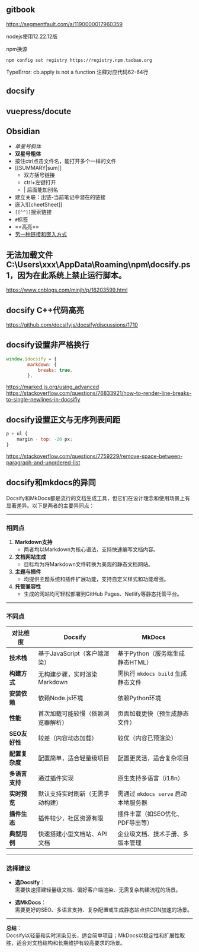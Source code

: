 ## gitbook

https://segmentfault.com/a/1190000017960359

nodejs使用12.22.12版

npm换源

 `npm config set registry https://registry.npm.taobao.org`

TypeError: cb.apply is not a function 注释对应代码62-64行

## docsify

## vuepress/docute

## Obsidian

* *单星号斜体*
* **双星号粗体**
* 按住ctrl点击文件名，能打开多个一样的文件
* [[SUMMARY|sum]]
  + 双方括号链接
  + ctrl+左键打开
  + | 后面能加别名
* 建立关联：出链-当前笔记中潜在的链接
* 嵌入![[cheetSheet]]
* `[[^^]]`搜索链接
* `#`标签
* ==高亮==
* [另一种链接和嵌入方式](cheetSheet)

## 无法加载文件 C:\Users\xxx\AppData\Roaming\npm\docsify.ps1，因为在此系统上禁止运行脚本。

https://www.cnblogs.com/minjh/p/16203599.html

## docsify C++代码高亮

https://github.com/docsifyjs/docsify/discussions/1710

## docsify设置非严格换行

```js
window.$docsify = {
        markdown: {
            breaks: true,
        },
```

https://marked.js.org/using_advanced
https://stackoverflow.com/questions/76833921/how-to-render-line-breaks-to-single-newlines-in-docsifiy

## docsify设置正文与无序列表间距

```js
p + ul {
    margin - top: -20 px;
}
```

https://stackoverflow.com/questions/7759229/remove-space-between-paragraph-and-unordered-list

## docsify和mkdocs的异同

Docsify和MkDocs都是流行的文档生成工具，但它们在设计理念和使用场景上有显著差异。以下是两者的主要异同点：

---

### **相同点**

1. **Markdown支持**  
   - 两者均以Markdown为核心语法，支持快速编写文档内容。
2. **文档网站生成**  
   - 目标均为将Markdown文件转换为美观的静态文档网站。
3. **主题与插件**  
   - 均提供主题系统和插件扩展功能，支持自定义样式和功能增强。
4. **托管兼容性**  
   - 生成的网站均可轻松部署到GitHub Pages、Netlify等静态托管平台。

---

### **不同点**

| **对比维度**       | **Docsify**                              | **MkDocs**                              |
|--------------------|------------------------------------------|-----------------------------------------|
| **技术栈**         | 基于JavaScript（客户端渲染）             | 基于Python（服务端生成静态HTML）         |
| **构建方式**       | 无构建步骤，实时渲染Markdown              | 需执行 `mkdocs build` 生成静态文件         |
| **安装依赖**       | 依赖Node.js环境                          | 依赖Python环境                          |
| **性能**           | 首次加载可能较慢（依赖浏览器解析）        | 页面加载更快（预生成静态文件）           |
| **SEO友好性**      | 较差（内容动态加载）                     | 较优（内容已预渲染）                     |
| **配置复杂度**     | 配置简单，适合轻量级项目                 | 配置更灵活，适合复杂项目                 |
| **多语言支持**     | 通过插件实现                             | 原生支持多语言（i18n）                   |
| **实时预览**       | 默认支持实时刷新（无需手动构建）          | 需通过 `mkdocs serve` 启动本地服务器       |
| **插件生态**       | 插件较少，社区资源有限                   | 插件丰富（如SEO优化、PDF导出等）         |
| **典型用例**       | 快速搭建小型文档站、API文档               | 企业级文档、技术手册、多版本管理         |

---

### **选择建议**

* **选Docsify**：  
  需要快速搭建轻量级文档、偏好客户端渲染、无需复杂构建流程的场景。
  
* **选MkDocs**：  
  需要更好的SEO、多语言支持、复杂配置或生成静态站点供CDN加速的场景。

---

**总结**：  
Docsify以轻量和实时渲染见长，适合简单项目；MkDocs以稳定性和扩展性取胜，适合对文档结构和长期维护有较高要求的场景。

